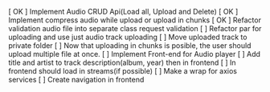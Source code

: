 [ OK ] Implement Audio CRUD Api(Load all, Upload and Delete)
[ OK ] Implement compress audio while upload or upload in chunks
[ OK ] Refactor validation audio file into separate class request validation
[ ] Refactor par for uploading and use just audio track uploading
[ ] Move uploaded track to private folder 
[ ] Now that uploading in chunks is posible, the user should upload multiple file at once.
[ ] Implement Front-end for Audio player
[ ] Add title and artist to track description(album, year) then in frontend
[ ] In frontend should load in streams(if possible)
[ ] Make a wrap for axios services
[ ] Create navigation in frontend


